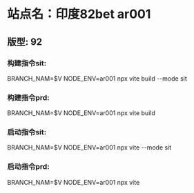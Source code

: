 # 站点名：印度82bet ar001

## 版型: 92

### 构建指令sit:
BRANCH_NAM=$V NODE_ENV=ar001 npx vite build --mode sit

### 构建指令prd:
BRANCH_NAM=$V NODE_ENV=ar001 npx vite build

### 启动指令sit:
BRANCH_NAM=$V NODE_ENV=ar001 npx vite --mode sit

### 启动指令prd:
BRANCH_NAM=$V NODE_ENV=ar001 npx vite